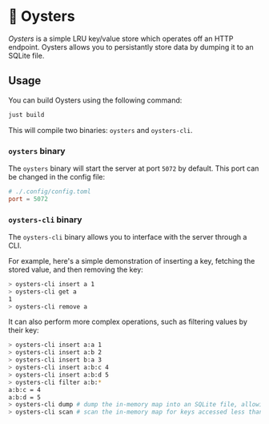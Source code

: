 # 🦪 Oysters

_Oysters_ is a simple LRU key/value store which operates off an HTTP endpoint. Oysters allows you to persistantly store data by dumping it to an SQLite file.

## Usage

You can build Oysters using the following command:

```bash
just build
```

This will compile two binaries: `oysters` and `oysters-cli`.

### `oysters` binary

The `oysters` binary will start the server at port `5072` by default. This port can be changed in the config file:

```toml
# ./.config/config.toml
port = 5072
```

### `oysters-cli` binary

The `oysters-cli` binary allows you to interface with the server through a CLI.

For example, here's a simple demonstration of inserting a key, fetching the stored value, and then removing the key:

```bash
> oysters-cli insert a 1
> oysters-cli get a
1
> oysters-cli remove a
```

It can also perform more complex operations, such as filtering values by their key:

```bash
> oysters-cli insert a:a 1
> oysters-cli insert a:b 2
> oysters-cli insert b:a 3
> oysters-cli insert a:b:c 4
> oysters-cli insert a:b:d 5
> oysters-cli filter a:b:*
a:b:c = 4
a:b:d = 5
> oysters-cli dump # dump the in-memory map into an SQLite file, allowing us to store data persistantly
> oysters-cli scan # scan the in-memory map for keys accessed less than 7 days ago, allowing us to delete stale data
```

